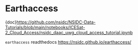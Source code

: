 # Earthaccess

{doc}https://github.com/nsidc/NSIDC-Data-Tutorials/blob/main/notebooks/ICESat-2_Cloud_Access/nsidc_daac_uwg_cloud_access_tutorial.ipynb

`earthaccess` readthedocs https://nsidc.github.io/earthaccess/